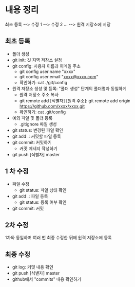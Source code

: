 # 내용 정리

최초 등록 --> 수정 1 --> 수정 2 ... --> 원격 저장소에 저장

## 최초 등록

- 폴더 생성
- git init: 깃 지역 저장소 설정
- git config: 사용자 이름과 이메일 주소
    - git config user.name "xxxx"
    - git config user.email "xxxx@xxxx.com"
    - 확인하기: cat ./git/config
- 원격 저장소 생성 및 등록: "폴더 생성" 단계의 폴더명과 동일하게
    - 원격 저장소 주소 복사
    - git remote add [식별자] [원격 주소]: git remote add origin https://github.com/xxxx/xxxx.git
    - 확인하기: cat .git/config
- 예외 파일 및 폴더 등록
    - .gitignore 파일 생성
- git status: 변경된 파일 확인
- git add .: 커밋할 파일 등록
- git commit: 커밋하기
    - 커밋 메세지 작성하기
- git push [식별자] master

## 1 차 수정

- 파일 수정
    - git status: 파일 상태 확인
- git add .: 파일 등록
    - git status: 등록 여부 확인
- git commit: 커밋

## 2차 수정

1차와 동일하며 여러 번 최종 수정한 뒤에 원격 저장소에 등록

## 최종 수정

- git log: 커밋 내용 확인
- git push [식별자] master
- github에서 "commits" 내용 확인하기
